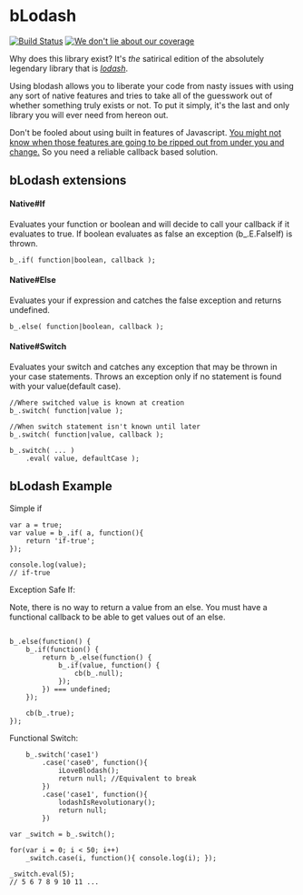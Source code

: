 # bLodash

[![Build Status](https://travis-ci.org/Sieabah/blodash.svg?branch=master)](https://travis-ci.org/Sieabah/blodash)
[![We don't lie about our coverage](https://coveralls.io/repos/github/Sieabah/blodash/badge.svg?branch=master)](https://coveralls.io/github/Sieabah/blodash?branch=master)

Why does this library exist? It's *the* satirical edition of the absolutely legendary 
library that is _[lodash](https://github.com/lodash/lodash)_.

Using blodash allows you to liberate your code from nasty issues with using any sort of
native features and tries to take all of the guesswork out of whether something truly
exists or not. To put it simply, it's the last and only library you will ever need from
hereon out.

Don't be fooled about using built in features of Javascript. [You might not know when those
features are going to be ripped out from under you and change.](http://azimi.me/2016/02/11/understanding-strict-mode.html)
So you need a reliable callback based solution.

## bLodash extensions

#### Native#If

Evaluates your function or boolean and will decide to call your callback if it evaluates to true.
If boolean evaluates as false an exception (b_.E.FalseIf) is thrown.

```
b_.if( function|boolean, callback );
```

#### Native#Else

Evaluates your if expression and catches the false exception and returns undefined.

```
b_.else( function|boolean, callback );
```

#### Native#Switch

Evaluates your switch and catches any exception that may be thrown in your case statements. Throws an 
exception only if no statement is found with your value(default case).

```
//Where switched value is known at creation
b_.switch( function|value );

//When switch statement isn't known until later
b_.switch( function|value, callback );

b_.switch( ... )
    .eval( value, defaultCase );
```

## bLodash Example

Simple if

```
var a = true;
var value = b_.if( a, function(){
    return 'if-true';
});

console.log(value);
// if-true
```

Exception Safe If:

Note, there is no way to return a value from an else. You must have a functional callback to be able
to get values out of an else.

```

b_.else(function() {
    b_.if(function() {
        return b_.else(function() {
            b_.if(value, function() {
                cb(b_.null);
            });
        }) === undefined;
    });

    cb(b_.true);
});
```

Functional Switch:
```
    b_.switch('case1')
        .case('case0', function(){
            iLoveBlodash();
            return null; //Equivalent to break
        })
        .case('case1', function(){
            lodashIsRevolutionary();
            return null;
        })

```

```
var _switch = b_.switch();

for(var i = 0; i < 50; i++)
    _switch.case(i, function(){ console.log(i); });

_switch.eval(5);
// 5 6 7 8 9 10 11 ...
```